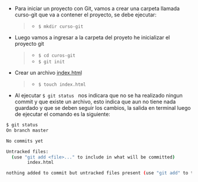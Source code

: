 - Para iniciar un proyecto con Git, vamos a crear una carpeta llamada curso-git que va a contener el proyecto, se debe ejecutar:

    > -  `$ mkdir curso-git `

- Luego vamos a ingresar a la carpeta del proyeto he inicializar el proyecto git
 
    > -  `$ cd curos-git `
    > -  `$ git init `

- Crear un archivo <abbr title="Hyper Text Markup Language"> index.html </abbr>

    > -  `$ touch index.html`

- Al ejecutar `$ git status ` nos indicara que no se ha realizado ningun commit y que existe un archivo, esto indica que aun no tiene nada guardado y que se deben seguir los cambios, la salida en terminal luego de ejecutar el comando es la siguiente:

```sh
$ git status
On branch master

No commits yet

Untracked files:
  (use "git add <file>..." to include in what will be committed)
        index.html

nothing added to commit but untracked files present (use "git add" to track)
```